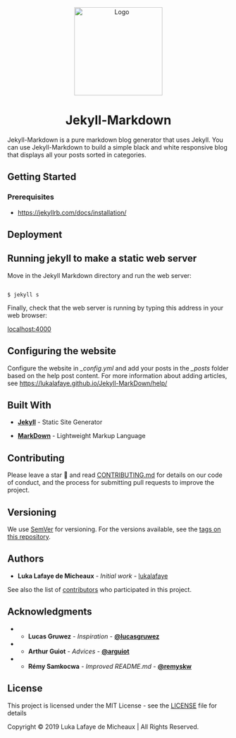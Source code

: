 <div align="center"><img src="img/markdown.jpg" alt="Logo" height="200"><h1>Jekyll-Markdown</h1></div>

Jekyll-Markdown is a pure markdown blog generator that uses Jekyll. You can use Jekyll-Markdown to build a simple black and white responsive blog that displays all your posts sorted in categories.

## Getting Started

### Prerequisites

- https://jekyllrb.com/docs/installation/


## Deployment

## Running jekyll to make a static web server

Move in the Jekyll Markdown directory and run the web server:



```

$ jekyll s

```



Finally, check that the web server is running by typing this address in your web browser: 

[localhost:4000](https://localhost:4000)


## Configuring the website



Configure the website in *_config.yml* and add your posts in the *_posts* folder based on the help post content. For more information about adding articles, see https://lukalafaye.github.io/Jekyll-MarkDown/help/

## Built With

* [**Jekyll**](https://jekyllrb.com/) - Static Site Generator

* [**MarkDown**](https://github.com/adam-p/markdown-here/wiki/Markdown-Cheatsheet) - Lightweight Markup Language

## Contributing

Please leave a star 🌟 and read [CONTRIBUTING.md](CONTRIBUTING.md) for details on our code of conduct, and the process for submitting pull requests to improve the project.

## Versioning

We use [SemVer](http://semver.org/) for versioning. For the versions available, see the [tags on this repository](https://github.com/lukalafaye/Jekyll-Markdown/tags). 

## Authors

* **Luka Lafaye de Micheaux** - *Initial work* - [lukalafaye](https://github.com/lukalafaye)

See also the list of [contributors](https://github.com/your/project/contributors) who participated in this project.

## Acknowledgments

- * **Lucas Gruwez** - *Inspiration* - [**@lucasgruwez**](https://github.com/lucasgruwez)
   
- * **Arthur Guiot** - *Advices* - [**@arguiot**](https://github.com/arguiot)

- * **Rémy Samkocwa** - *Improved README.md* - [**@remyskw**](https://github.com/remyskw)

## License

This project is licensed under the MIT License - see the [LICENSE](LICENSE) file for details

Copyright © 2019 Luka Lafaye de Micheaux | All Rights Reserved.
